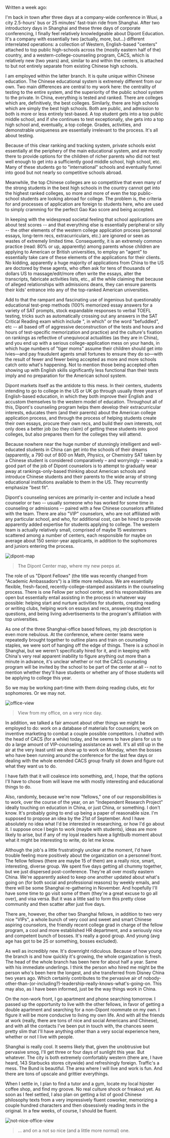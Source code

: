 Written a week ago:

I'm back in town after three days at a company-wide conference in Wuxi, a city 2.5-hours' bus or 25 minutes' fast-train ride from Shanghai. After two introductory days in Shanghai and these three days of corporate conferencing, I finally feel relatively knowledgeable about Dipont Education. It's a company with essentially two (actually, more, but…) different interrelated operations: a collection of Western, English-based "centers" attached to top public high-schools across the (mostly eastern half of the) country, and a western-college-counseling program, CACS, which is relatively new (two years) and, similar to and within the centers, is attached to but not entirely separate from existing Chinese high schools.

I am employed within the latter branch. It is quite unique within Chinese education. The Chinese educational system is extremely different from our own. Two main differences are central to my work here: the centrality of testing to the entire system, and the superiority of the public school system to the private. In China, everything is tested and ranked. There are colleges which are, definitively, the best colleges. Similarly, there are high schools which are simply the best high schools. Both are public, and admission to both is more or less entirely test-based. A top student gets into a top public middle school, and if she continues to test exceptionally, she gets into a top high school and, eventually, a top college. Grades, activities, and demonstrable uniqueness are essentially irrelevant to the process. It's all about testing.

Because of this clear ranking and tracking system, private schools exist essentially at the periphery of the main educational system, and are mostly there to provide options for the children of richer parents who did not test well enough to get into a sufficiently good middle school, high school, etc. Many of these students go to "international" schools and eventually funnel into good but not nearly so competitive schools abroad.

Meanwhile, the top Chinese colleges are so competitive that even many of the strong students in the best high schools in the country cannot get into the highest ranked colleges, so more and more of even the top public-school students are looking abroad for college. The problem is, the criteria for and processes of application are foreign to students here, who are used to simply cramming for the perfect Gao Kao score and being accepted.

In keeping with the widespread societal feeling that school applications are about test scores -- and that everything else is essentially peripheral or silly -- the other elements of the western college application process (personal essays, long-term recs, extracurriculars, etc.) are ignored or seen as wastes of extremely limited time. Consequently, it is an extremely common practice (read: 80% or up, apparently) among parents whose children are applying to American or British universities, to employ an "agent" to essentially take care of these elements of the applications for their clients. No kidding, apparently a huge majority of applications from China to the US are doctored by these agents, who often ask for tens of thousands of dollars US to massage/edit/more often write the essays, alter the transcripts, fabricate activities lists, etc., all the while claiming that because of alleged relationships with admissions deans, they can ensure parents their kids' entrance into any of the top-ranked American universities.

Add to that the rampant and fascinating use of ingenious but questionably educational test-prep methods (100% memorized essay answers for a variety of SAT prompts, stock expandable responses to verbal TOEFL testing, tricks such as automatically crossing out any answers in the SAT Critical Reading exam which include ", in which" or the word "befuddled", etc -- all based off of aggressive deconstruction of the tests and hours and hours of test-specific memorization and practice) and the culture's fixation on rankings as reflective of unequivocal actualities (as they are in China), and you end up with a serious college-application mess on your hands, in which huge numbers of "tiger moms" assume their children should get into Ivies—and pay fraudulent agents small fortunes to ensure they do so—with the result of fewer and fewer being accepted as more and more schools catch onto what's happening. Not to mention those being accepted often showing up with English skills significantly less functional than their tests imply and no preparation for the American school system.

Dipont markets itself as the antidote to this mess. In their centers, students intending to go to college in the US or UK go through usually three years of English-based education, in which they both improve their English and accustom themselves to the western model of education. Throughout all of this, Dipont's counseling program helps them develop their extracurricular interests, educates them (and their parents) about the American college application process, and through the process of helping students create their own essays, procure their own recs, and build their own interests, not only does a better job (so they claim) of getting these students into good colleges, but also prepares them for the colleges they will attend.

Because nowhere near the huge number of stunningly intelligent and well-educated students in China can get into the schools of their dreams (apparently, a 790 out of 800 on Math, Physics, or Chemistry SAT taken by a Chinese student is considered comparatively – and worryingly -- weak) a good part of the job of Dipont counselors is to attempt to gradually wear away at rankings-only-based thinking about American schools and introduce Chinese students and their parents to the wide array of strong educational institutions available to them in
the US. They recurrently emphasize "best fit".


Dipont's counseling services are primarily in-center and include a head counselor or two -- usually someone who has worked for some time in counseling or admissions -- paired with a few Chinese counselors affiliated with the team. There are also "VIP" counselors, who are not affiliated with any particular school, and who, for additional cost, can be hired to provide apparently added expertise for students applying to college. The western team is actually relatively small, comprised of maybe 15 westerners scattered among a number of centers, each responsible for maybe on average about 150 senior-year applicants, in addition to the sophomores and juniors entering the process.

![dipont-map](https://68.media.tumblr.com/tumblr_lr2rhqT6u91qmtk1q.jpg)

> The Dipont Center map, where my new peeps at.

The role of us "Dipont Fellows" (the title was recently changed from "Academic Ambassadors") is a little more nebulous. We are essentially flexible, fresh-faced, recently-college-stamped assistants in the counseling process. There is one Fellow per school center, and his responsibilities are open but essentially entail assisting in the process in whatever way possible: helping start and nurture activities for students, creating reading or writing clubs, helping work on essays and recs, answering student questions, and being living advertisements to the program's affiliation with top universities.

As one of the three Shanghai-office based fellows, my job description is even more nebulous. At the conference, where center teams were repeatedly brought together to outline plans and train on counseling staples, we were sort of hanging off the edge of things. There is a school in Shanghai, but we weren't specifically hired for it, and in keeping with China's very real apparent inability to figure anything out more than a minute in advance, it's unclear whether or not the
CACS counseling program will be invited by the school to be part of the center at all -- not to mention whether they'll have students or whether any of those students will be applying to college this year.

So we may be working part-time with them doing reading clubs, etc for sophomores. Or we may not.

![office-view](https://68.media.tumblr.com/tumblr_lr2rh7xgoh1qmtk1q.jpg)

> View from my office, on a very nice day.

In addition, we talked a fair amount about other things we might be employed to do: work on a database of materials for counselors; work on inventive marketing to combat a couple possible competitors. I chatted with the head of CACS (for a while) today, and he seems to have plans for us to do a large amount of VIP-counseling assistance as well. It's all still up in the air at the very least until we show up to work on Monday, when the bosses who have been running around the conference for the last few days or dealing with the whole extended CACS group finally sit down and figure out what they want us to do.

I have faith that it will coalesce into something, and, I hope, that the options I'll have to chose from will leave me with mostly interesting and educational things to do.

Also, randomly, because we're now "fellows," one of our responsibilities is to work, over the course of the year, on an "Independent Research Project" ideally touching on education in China, or just China, or something. I don't know. It's probably going to end up being a paper of reasonable size. I'm supposed to propose an idea by the 21st of September. And I have absolutely no idea what I'd be interested in researching, or how I'd go about it. I suppose once I begin to work (maybe with students), ideas are more likely to arise, but if any of my loyal readers have a lightbulb moment about what it might be interesting to write, do let me know.

Although the job's a little frustratingly unclear at the moment, I'd have trouble feeling more positively about the organization on a personnel front. The fellow fellows (there are maybe 15 of them) are a really nice, smart, interesting, diverse group. We spent five days getting all chummy together, but we just dispersed post-conference. They're all over mostly eastern China. We're apparently asked to keep one another updated about what's going on (for both social and professional reasons) by weekly emails, and there will be some Shanghai re-gathering in November. And hopefully I'll have some time to go visit some of them (they're a great excuse to go all over), and visa versa. But it was a little sad to form this pretty close community and then scatter after just five days.

There are, however, the other two Shanghai fellows, in addition to two very nice "VIPs", a whole bunch of very cool and sweet and smart Chinese aspiring counselors, the friendly recent college grad in charge of the fellow program, a cool and more established HR department, and a seriously nice and competent bunch of bosses. It's really a good group. And young (avg age has got to be 25 or something, bosses excluded).

As well as incredibly new. It's downright ridiculous. Because of how young the branch is and how quickly it's growing, the whole organization is fresh. The head of the whole branch has been here for about half a year. Same with his immediate underlings. I think the person who hired me might be the person who's been here the longest, and she transferred from Disney China two years ago. Which certainly contributes to the pervasive air of nobody-other-than-(or-including?)-leadership-really-knows-what's-going-on. This may also, as I have been informed, just be the way things work in China.

On the non-work front, I go apartment and phone searching tomorrow. I passed up the opportunity to live with the other fellows, in favor of getting a double apartment and searching for a non-Dipont roommate on my own. I figure it will be more conducive to living my own life. And with all the friends at work (really, there are tons of nice and social Americans and Chinese), and with all the contacts I've been put in touch with, the chances seem pretty slim that I'll have anything other than a very social experience here, whether or not I live with people.

Shanghai is really cool. It seems likely that, given the unobtrusive but pervasive smog, I'll get three or four days of sunlight this year. But whatever. The city is both extremely comfortably western (there are, I have heard, 143 Starbucks stores citywide) and refreshingly foreign. Traffic's a mess. The Bund is beautiful. The area where I will live and work is fun. And there are tons of upscale and grittier everythings.

When I settle in, I plan to find a tutor and a gym, locate my local hipster coffee shop, and find my groove. No real culture shock or freakout yet. As soon as I feel settled, I also plan on getting a list of good Chinese philosophy texts from a very impressively fluent coworker, memorizing a couple hundred characters and then obsessively reading texts in the original. In a few weeks, of course, I should be fluent.

![not-nice-office-view](https://68.media.tumblr.com/tumblr_lr2rgkpoiG1qmtk1q.jpg)
> ... and on a not so nice (and a little more normal) one.